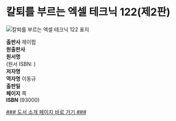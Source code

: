   
# 칼퇴를 부르는 엑셀 테크닉 122(제2판)
  

![칼퇴를 부르는 엑셀 테크닉 122 표지]()

**출판사** 제이펍  
**원출판사**   
**원서명**   
(원서 ISBN: )  
**저자명**   
**역자명** 이동규  
**출판일**   
**페이지** 쪽  
**ISBN**  (93000)  


[### 도서 소개 페이지 바로 가기 ###]()